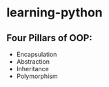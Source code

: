 # learning-python

## Four Pillars of OOP:

- Encapsulation
- Abstraction
- Inheritance
- Polymorphism
